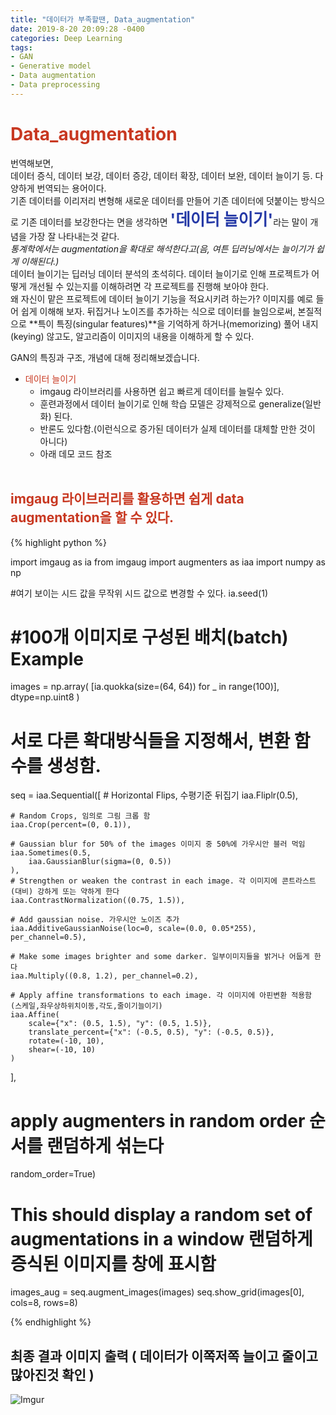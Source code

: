 ```yaml
---
title: "데이터가 부족할땐, Data_augmentation"
date: 2019-8-20 20:09:28 -0400
categories: Deep Learning
tags:
- GAN
- Generative model
- Data augmentation
- Data preprocessing
---
```


# <span style="color:#C83821">Data_augmentation</span><br>
번역해보면,<br>
데이터 증식, 데이터 보강, 데이터 증강, 데이터 확장, 데이터 보완, 데이터 늘이기 등. 다양하게 번역되는 용어이다.<br>
기존 데이터를 이리저리 변형해 새로운 데이터를 만들어 기존 데이터에 덧붙이는 방식으로
기존 데이터를 보강한다는 면을 생각하면 <span style="color:#2539A6; font-size: 1.6rem;">**'데이터 늘이기'**</span>라는 말이 개념을 가장 잘 나타내는것 같다.<br>
*통계학에서는 augmentation을 확대로 해석한다고(음, 여튼 딥러닝에서는 늘이기가 쉽게 이해된다.)* <br>
데이터 늘이기는 딥러닝 데이터 분석의 초석히다. 데이터 늘이기로 인해 프로젝트가 어떻게 개선될 수 있는지를 이해하려면 각 프로젝트를 진행해 보아야 한다.<br>
왜 자신이 맡은 프로젝트에 데이터 늘이기 기능을 적요시키려 하는가? 
이미지를 예로 들어 쉽게 이해해 보자. 뒤집거나 노이즈를 추가하는 식으로 데이터를 늘임으로써, 본질적으로 **특이 특징(singular features)**을 기억하게
하거나(memorizing) 풀어 내지(keying) 않고도, 알고리즘이 이미지의 내용을 이해하게 할 수 있다.<br>

GAN의 특징과 구조, 개념에 대해 정리해보겠습니다.
<br>
* <span style="color:#C83821;">데이터 늘이기</span>
  * imgaug 라이브러리를 사용하면 쉽고 빠르게 데이터를 늘릴수 있다.
  * 훈련과정에서 데이터 늘이기로 인해 학습 모델은 강제적으로 generalize(일반화) 된다.
  * 반론도 있다함.(이런식으로 증가된 데이터가 실제 데이터를 대체할 만한 것이 아니다)
  * 아래 데모 코드 참조
<br><br>

## <span style="color:#C83821">imgaug 라이브러리를 활용하면 쉽게 data augmentation을 할 수 있다.</span><br>

{% highlight python %}

import imgaug as ia
from imgaug import augmenters as iaa
import numpy as np

#여기 보이는 시드 값을 무작위 시드 값으로 변경할 수 있다.
ia.seed(1)

# #100개 이미지로 구성된 배치(batch) Example 
images = np.array(
    [ia.quokka(size=(64, 64)) for _ in range(100)],
    dtype=np.uint8
)

# 서로 다른 확대방식들을 지정해서, 변환 함수를 생성함.
seq = iaa.Sequential([
    # Horizontal Flips, 수평기준 뒤집기
    iaa.Fliplr(0.5), 

    # Random Crops, 임의로 그림 크롭 함
    iaa.Crop(percent=(0, 0.1)), 

    # Gaussian blur for 50% of the images 이미지 중 50%에 가우시안 블러 먹임
    iaa.Sometimes(0.5,
        iaa.GaussianBlur(sigma=(0, 0.5))
    ),
    # Strengthen or weaken the contrast in each image. 각 이미지에 콘트라스트(대비) 강하게 또는 약하게 한다
    iaa.ContrastNormalization((0.75, 1.5)),

    # Add gaussian noise. 가우시안 노이즈 추가
    iaa.AdditiveGaussianNoise(loc=0, scale=(0.0, 0.05*255), per_channel=0.5),

    # Make some images brighter and some darker. 일부이미지들을 밝거나 어둡게 한다
    iaa.Multiply((0.8, 1.2), per_channel=0.2),

    # Apply affine transformations to each image. 각 이미지에 아핀변환 적용함 (스케일,좌우상하위치이동,각도,줄이기늘이기)
    iaa.Affine(
        scale={"x": (0.5, 1.5), "y": (0.5, 1.5)},
        translate_percent={"x": (-0.5, 0.5), "y": (-0.5, 0.5)},
        rotate=(-10, 10),
        shear=(-10, 10)
    )
], 
# apply augmenters in random order 순서를 랜덤하게 섞는다
random_order=True) 

# This should display a random set of augmentations in a window 랜덤하게 증식된 이미지를 창에 표시함
images_aug = seq.augment_images(images)
seq.show_grid(images[0], cols=8, rows=8)

{% endhighlight %}

## 최종 결과 이미지 출력 ( 데이터가 이쪽저쪽 늘이고 줄이고 많아진것 확인 )<br>
![Imgur](https://i.imgur.com/Aa2edca.png)
